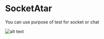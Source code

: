# SocketAtar

You can use purpose of test for socket or chat

![alt text](http://i63.tinypic.com/22cfia.jpg)
